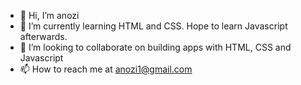 - 👋 Hi, I’m anozi
- 🌱 I’m currently learning HTML and CSS. Hope to learn Javascript afterwards.
- 💞️ I’m looking to collaborate on building apps with HTML, CSS and Javascript
- 📫 How to reach me at anozi1@gmail.com

<!---
anozi/anozi is a ✨ special ✨ repository because its `README.md` (this file) appears on your GitHub profile.
You can click the Preview link to take a look at your changes.
--->
